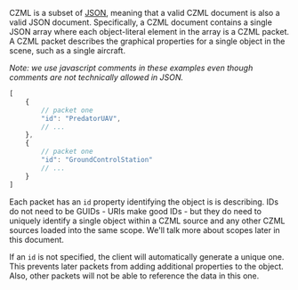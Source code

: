 CZML is a subset of [JSON](http://www.json.org), meaning that a valid CZML document is also a valid JSON document.  Specifically, a CZML document contains a single JSON array where each object-literal element in the array is a CZML packet.  A CZML packet describes the graphical properties for a single object in the scene, such as a single aircraft.

_Note: we use javascript comments in these examples even though comments are not technically allowed in JSON._

```javascript
[
    {
        // packet one
        "id": "PredatorUAV",
        // ...
    },
    {
        // packet one
        "id": "GroundControlStation"
        // ...
    }
]
```

Each packet has an `id` property identifying the object is is describing.  IDs do not need to be GUIDs - URIs make good IDs - but they do need to uniquely identify a single object within a CZML source and any other CZML sources loaded into the same scope. We'll talk more about scopes later in this document.

If an `id` is not specified, the client will automatically generate a unique one. This prevents later packets from adding additional properties to the object. Also, other packets will not be able to reference the data in this one.

